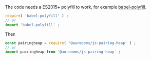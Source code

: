 The code needs a ES2015+ polyfill to work, for example
[babel-polyfill](https://babeljs.io/docs/usage/polyfill).
```js
require( 'babel-polyfill' ) ;
// or
import 'babel-polyfill' ;
```

Then
```js
const pairingheap = require( '@aureooms/js-pairing-heap' ) ;
// or
import pairingheap from '@aureooms/js-pairing-heap' ;
```

